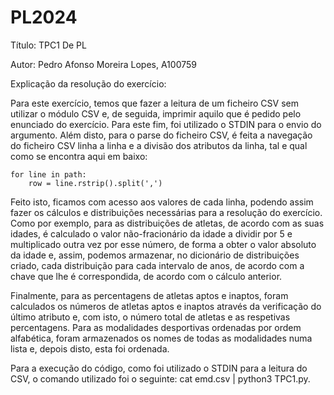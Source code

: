 # PL2024

Título:
TPC1 De PL 

Autor: 
Pedro Afonso Moreira Lopes, A100759

Explicação da resolução do exercício:

Para este exercício, temos que fazer a leitura de um ficheiro CSV sem utilizar o módulo CSV e, de seguida, imprimir aquilo que é pedido pelo enunciado do exercício. Para este fim, foi utilizado o STDIN para o envio do argumento. Além disto, para o parse do ficheiro CSV, é feita a navegação do ficheiro CSV linha a linha e a divisão dos atributos da linha, tal e qual como se encontra aqui em baixo:

    for line in path:
        row = line.rstrip().split(',')

Feito isto, ficamos com acesso aos valores de cada linha, podendo assim fazer os cálculos e distribuições necessárias para a resolução do exercício. Como por exemplo, para as distribuições de atletas, de acordo com as suas idades, é calculado o valor não-fracionário da idade a dividir por 5 e multiplicado outra vez por esse número, de forma a obter o valor absoluto da idade e, assim, podemos armazenar, no dicionário de distribuições criado, cada distribuição para cada intervalo de anos, de acordo com a chave que lhe é correspondida, de acordo com o cálculo anterior.

Finalmente, para as percentagens de atletas aptos e inaptos, foram calculados os números de atletas aptos e inaptos através da verificação do último atributo e, com isto, o número total de atletas e as respetivas percentagens.
Para as modalidades desportivas ordenadas por ordem alfabética, foram armazenados os nomes de todas as modalidades numa lista e, depois disto, esta foi ordenada.

Para a execução do código, como foi utilizado o STDIN para a leitura do CSV, o comando utilizado foi o seguinte:  cat emd.csv | python3 TPC1.py.
